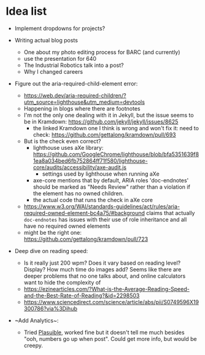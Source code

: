 # Idea list

* Implement dropdowns for projects?
* Writing actual blog posts
  * One about my photo editing process for BARC (and currently)
  * use the presentation for 640
  * The Industrial Robotics talk into a post?
  * Why I changed careers


* Figure out the aria-required-child-element error:
  * https://web.dev/aria-required-children/?utm_source=lighthouse&utm_medium=devtools
  * Happening in blogs where there are footnotes
  * I'm not the only one dealing with it in Jekyll, but the issue seems to be in Kramdown: https://github.com/jekyll/jekyll/issues/8625
    * the linked Kramdown one I think is wrong and won't fix it: need to check: https://github.com/gettalong/kramdown/pull/693
  * But is the check even correct?
    * lighthouse uses aXe library: https://github.com/GoogleChrome/lighthouse/blob/bfa5351639f81ea8a034bed6fb752864ff71f580/lighthouse-core/audits/accessibility/axe-audit.js
      * settings used by lighthouse when running aXe
    * axe-core mentions that by default, ARIA roles 'doc-endnotes' should be marked as "Needs Review" rather than a violation if the element has no owned children.
    * the actual code that runs the check in aXe core
  * https://www.w3.org/WAI/standards-guidelines/act/rules/aria-required-owned-element-bc4a75/#background claims that actually `doc-endnotes` has issues with their use of role inheritance and all have no required owned elements
  * might be the right one: https://github.com/gettalong/kramdown/pull/723


* Deep dive on reading speed:
  * Is it really just 200 wpm? Does it vary based on reading level? Display? How much time do images add? Seems like there are deeper problems that no one talks about, and online calculators want to hide the complexity of
  * https://ezinearticles.com/?What-is-the-Average-Reading-Speed-and-the-Best-Rate-of-Reading?&id=2298503
  * https://www.sciencedirect.com/science/article/abs/pii/S0749596X19300786?via%3Dihub

* ~Add Analytics~:
  * Tried [Plasuible](https://github.com/plausible/analytics/), worked fine but it doesn't tell me much besides "ooh, numbers go up when post".  Could get
    more info, but would be creepy.
